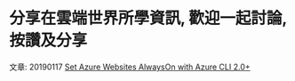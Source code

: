 # 分享在雲端世界所學資訊, 歡迎一起討論, 按讚及分享

文章: 20190117 <a href="https://github.com/JackyChiou/jackychiou.github.io/issues/1" target="_blank">Set Azure Websites AlwaysOn with Azure CLI 2.0+</a>
